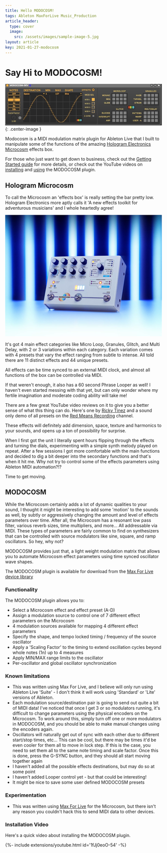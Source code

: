 ```yaml
---
title: Hello MODOCOSM!
tags: Ableton MaxForLive Music_Production
article_header:
  type: cover
  image:
    src: /assets/images/sample-image-5.jpg
layout: article
key: 2021-01-27-modocosm
---
```

# Say Hi to MODOCOSM!
![](/assets/images/modocosm.jpeg){: .center-image }

Modocosm is a MIDI modulation matrix plugin for Ableton Live that I built to manipulate some of the functions of the amazing [Hologram Electronics Microcosm](https://www.hologramelectronics.com/product-page/microcosm) effects box.
<!--more-->
For those who just want to get down to business, check out the [Getting Started guide](/2021/01/27/Getting-Started-With-MODOCOSM.html) for more details, or check out the YouTube videos on [installing](https://youtu.be/1fJj0eoO-54) and [using](https://youtu.be/OE8eXPWIN3E) the MODOCOSM plugin.

## Hologram Microcosm
To call the Microcosm an 'effects box' is really setting the bar pretty low. Hologram Electronics more aptly calls it 'A new effects toolkit for adventurous musicians' and I whole heartedly agree!

![](/assets/images/microcosm.webp)

It's got 4 main effect categories like Micro Loop, Granules, Glitch, and Multi Delay, with 2 or 3 variations within each category. Each variation comes with 4 presets that vary the effect ranging from subtle to intense. All told there are 11 distinct effects and 44 unique presets.

All effects can be time synced to an external MIDI clock, and almost all functions of the box can be controlled via MIDI.

If that weren't enough, it also has a 60 second Phrase Looper as well!  I haven't even started messing with that yet, but can only wonder where my fertile imagination and moderate coding ability will take me!  

There are a few great YouTube video reviews on it to give you a better sense of what this thing can do. Here's one by [Ricky Tinez](https://www.youtube.com/watch?v=Rl5099g8GzE) and a sound only demo of all presets on the [Red Means Recording](https://www.youtube.com/watch?v=ds_iX1rCC6I) channel.

These effects will definitely add dimension, space, texture and harmonics to your sounds, and opens up a ton of possibility for surprise.

When I first got the unit I literally spent hours flipping through the effects and turning the dials, experimenting with a simple synth melody played on repeat. After a few sessions I got more comfortable with the main functions and decided to dig a bit deeper into the secondary functions and that's when it hit me. Why not try to control some of the effects parameters using Ableton MIDI automation?!?

Time to get moving.

## MODOCOSM
While the Microcosm certainly adds a lot of dynamic qualities to your sound, I thought it might be interesting to add some 'motion' to the sounds as well, by subtly or aggressively changing the amount and level of effects parameters over time. After all, the Microcosm has a resonant low pass filter, various reverb sizes, time multipliers, and more... All addressable via MIDI. These types of parameters are fairly common to find on synthesizers that can be controlled with source modulators like sine, square, and ramp oscillators. So hey, why not?

MODOCOSM provides just that, a light weight modulation matrix that allows you to automate Microcosm effect parameters using time synced oscillator wave shapes.

The MODOCOSM plugin is available for download from the [Max For Live device library](https://maxforlive.com/library/device/6942/modocosm)

### Functionality
The MODOCOSM plugin allows you to:
* Select a Microcosm effect and effect preset (A-D)
* Assign a modulation source to control one of 7 different effect parameters on the Microcosm
* 4 modulation sources available for mapping 4 different effect parameters
* Specify the shape, and tempo locked timing / frequency of the source oscillator
* Apply a 'Scaling Factor' to the timing to extend oscillation cycles beyond whole notes (1n) up to 4 measures
* Apply MIN/MAX range limits to the oscillator
* Per-oscillator and global oscillator synchronization

### Known limitations
* This was written using Max For Live, and I believe will only run using Ableton Live 'Suite' - I don't think it will work using 'Standard' or 'Lite' versions of Ableton.
* Each modulation source/destination pair is going to send out quite a bit of MIDI data! I've noticed that once I get 3 or so modulators running, it's difficult to change parameters using the physical encoders on the Microcosm. To work around this, simply turn off one or more modulators in MODOCOSM, and you should be able to make manual changes using the encoders again.
* Oscillators will naturally get out of sync with each other due to different start/stop times, etc... This can be cool, but there may be times it'd be even cooler for them all to move in lock step. If this is the case, you need to set them all to the same note timing and scale factor. Once this is done, press the G-SYNC button, and they should all start moving together again
* I haven't added all the possible effects destinations, but may do so at some point
* I haven't added Looper control yet - but that could be interesting!
* It might be nice to save some user defined MODOCOSM presets

### Experimentation
* This was written using [Max For Live](https://www.ableton.com/en/live/max-for-live/) for the Microcosm, but there isn't any reason you couldn't hack this to send MIDI data to other devices.

### Installation Video
Here's a quick video about installing the MODOCOSM plugin.

<div>{%- include extensions/youtube.html id='1fJj0eoO-54' -%}</div>

